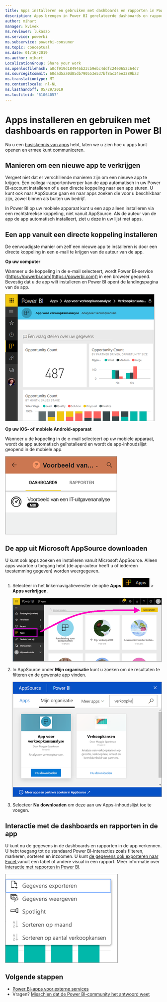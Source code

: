 ```yaml
---
title: Apps installeren en gebruiken met dashboards en rapporten in Power BI
description: Apps brengen in Power BI gerelateerde dashboards en rapporten allemaal op één plek samen.
author: mihart
manager: kvivek
ms.reviewer: lukaszp
ms.service: powerbi
ms.subservice: powerbi-consumer
ms.topic: conceptual
ms.date: 01/16/2019
ms.author: mihart
LocalizationGroup: Share your work
ms.openlocfilehash: a0cf919d184946b23cb9ebc4ddfc24e0652c64d7
ms.sourcegitcommit: 60dad5aa0d85db790553e537bf8ac34ee3289ba3
ms.translationtype: MT
ms.contentlocale: nl-NL
ms.lasthandoff: 05/29/2019
ms.locfileid: "61064057"
---
```

# <a name="install-and-use-apps-with-dashboards-and-reports-in-power-bi"></a>Apps installeren en gebruiken met dashboards en rapporten in Power BI
Nu u een [basiskennis van apps](end-user-apps.md) hebt, laten we u zien hoe u apps kunt openen en ermee kunt communiceren. 

## <a name="ways-to-get-a-new-app"></a>Manieren om een ​​nieuwe app te verkrijgen
Vergeet niet dat er verschillende manieren zijn om een ​​nieuwe app te krijgen. Een collega-rapportontwerper kan de app automatisch in uw Power BI-account installeren of u een directe koppeling naar een app sturen. U kunt ook naar AppSource gaan en naar apps zoeken die voor u beschikbaar zijn, zowel binnen als buiten uw bedrijf. 

In Power BI op uw mobiele apparaat kunt u een app alleen installeren via een rechtstreekse koppeling, niet vanuit AppSource. Als de auteur van de app de app automatisch installeert, ziet u deze in uw lijst met apps.

## <a name="install-an-app-from-a-direct-link"></a>Een app vanuit een directe koppeling installeren
De eenvoudigste manier om zelf een nieuwe app te installeren is door een directe koppeling in een e-mail te krijgen van de auteur van de app.  

**Op uw computer** 

Wanneer u de koppeling in de e-mail selecteert, wordt Power BI-service ([https://powerbi.com](https://powerbi.com)) in een browser geopend. Bevestig dat u de app wilt installeren en Power BI opent de landingspagina van de app.

![Landingspagina van de app in de Power BI-service](./media/end-user-app-view/power-bi-app-landing-page-opportunity-480.png)

**Op uw iOS- of mobiele Android-apparaat** 

Wanneer u de koppeling in de e-mail selecteert op uw mobiele apparaat, wordt de app automatisch geïnstalleerd en wordt de app-inhoudslijst geopend in de mobiele app. 

![App-inhoudslijst op mobiele apparaten](./media/end-user-app-view/power-bi-app-index-it-spend-360.png)

## <a name="get-the-app-from-microsoft-appsource"></a>De app uit Microsoft AppSource downloaden
U kunt ook apps zoeken en installeren vanuit Microsoft AppSource. Alleen apps waartoe u toegang hebt (de app-auteur heeft u of iedereen toestemming gegeven) worden weergegeven.

1. Selecteer in het linkernavigatievenster de optie **Apps** ![](./media/end-user-apps/power-bi-apps-bar.png) > **Apps verkrijgen**. 
   
     ![Het pictogram Apps verkrijgen](./media/end-user-app-view/power-bi-get-apps.png)
2. In AppSource onder **Mijn organisatie** kunt u zoeken om de resultaten te filteren en de gewenste app vinden.
   
     ![In AppSource onder Mijn organisatie](./media/end-user-app-view/power-bi-appsource-my-org.png)
3. Selecteer **Nu downloaden** om deze aan uw Apps-inhoudslijst toe te voegen. 

## <a name="interact-with-the-dashboards-and-reports-in-the-app"></a>Interactie met de dashboards en rapporten in de app
U kunt nu de gegevens in de dashboards en rapporten in de app verkennen. U hebt toegang tot de standaard Power BI-interacties zoals filteren, markeren, sorteren en inzoomen. U kunt [de gegevens ook exporteren naar Excel ](end-user-export-data.md) vanuit een tabel of andere visual in een rapport. Meer informatie over [Interactie met rapporten in Power BI](end-user-reading-view.md). 

![Gegevens uit een Power BI-visualisatie exporteren](./media/end-user-app-view/power-bi-service-export-data-visual.png)


## <a name="next-steps"></a>Volgende stappen
* [Power BI-apps voor externe services](end-user-connect-to-services.md)
* Vragen? [Misschien dat de Power BI-community het antwoord weet](http://community.powerbi.com/)


